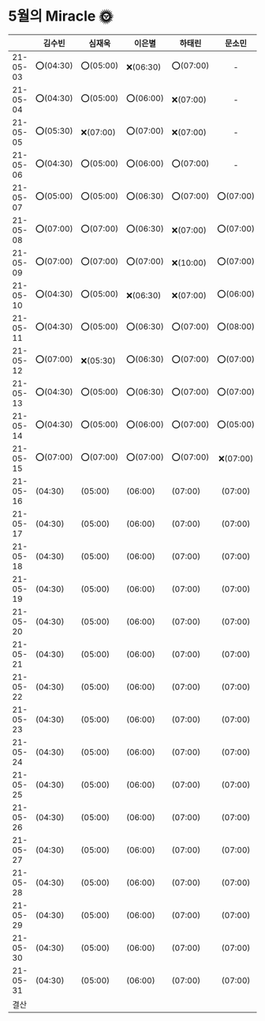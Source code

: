 # 5월의 Miracle 🌞

|          | 김수빈   | 심재욱   | 이은별   | 하태린   |  문소민  |  조혜윤  |  박미지  |
| -------- | -------- | -------- | -------- | -------- | :------: | :------: | :------: |
| 21-05-03 | ⭕(04:30) | ⭕(05:00) | ❌(06:30) | ⭕(07:00) |    -     |    -     |    -     |
| 21-05-04 | ⭕(04:30) | ⭕(05:00) | ⭕(06:00) | ❌(07:00) |    -     |    -     |    -     |
| 21-05-05 | ⭕(05:30) | ❌(07:00) | ⭕(07:00) | ❌(07:00) |    -     |    -     |    -     |
| 21-05-06 | ⭕(04:30) | ⭕(05:00) | ⭕(06:00) | ⭕(07:00) |    -     |    -     |    -     |
| 21-05-07 | ⭕(05:00) | ⭕(05:00) | ⭕(06:30) | ⭕(07:00) | ⭕(07:00) |    -     |    -     |
| 21-05-08 | ⭕(07:00) | ⭕(07:00) | ⭕(06:30) | ❌(07:00) | ⭕(07:00) |    -     |    -     |
| 21-05-09 | ⭕(07:00) | ⭕(07:00) | ⭕(07:00) | ❌(10:00) | ⭕(07:00) |    -     |    -     |
| 21-05-10 | ⭕(04:30) | ⭕(05:00) | ❌(06:30) | ❌(07:00) | ⭕(06:00) | ❌(06:00) | ⭕(07:00) |
| 21-05-11 | ⭕(04:30) | ⭕(05:00) | ⭕(06:30) | ⭕(07:00) | ⭕(08:00) | ⭕(06:00) | ⭕(07:00) |
| 21-05-12 | ⭕(07:00) | ❌(05:30) | ⭕(06:30) | ⭕(07:00) | ⭕(07:00) | ⭕(07:00) | ⭕(07:00) |
| 21-05-13 | ⭕(04:30) | ⭕(05:00) | ⭕(06:30) | ⭕(07:00) | ⭕(07:00) | ⭕(06:00) | ⭕(07:00) |
| 21-05-14 | ⭕(04:30) | ⭕(05:00) | ⭕(06:00) | ⭕(07:00) | ⭕(05:00) | ⭕(05:00) | ⭕(07:00) |
| 21-05-15 | ⭕(07:00) | ⭕(07:00) | ⭕(07:00) | ⭕(07:00) | ❌(07:00) | ⭕(07:00) | ⭕(07:00) |
| 21-05-16 | (04:30)  | (05:00)  | (06:00)  | (07:00)  | (07:00)  | (07:00)  | (07:00)  |
| 21-05-17 | (04:30)  | (05:00)  | (06:00)  | (07:00)  | (07:00)  | (07:00)  | (07:00)  |
| 21-05-18 | (04:30)  | (05:00)  | (06:00)  | (07:00)  | (07:00)  | (07:00)  | (07:00)  |
| 21-05-19 | (04:30)  | (05:00)  | (06:00)  | (07:00)  | (07:00)  | (07:00)  | (07:00)  |
| 21-05-20 | (04:30)  | (05:00)  | (06:00)  | (07:00)  | (07:00)  | (07:00)  | (07:00)  |
| 21-05-21 | (04:30)  | (05:00)  | (06:00)  | (07:00)  | (07:00)  | (07:00)  | (07:00)  |
| 21-05-22 | (04:30)  | (05:00)  | (06:00)  | (07:00)  | (07:00)  | (07:00)  | (07:00)  |
| 21-05-23 | (04:30)  | (05:00)  | (06:00)  | (07:00)  | (07:00)  | (07:00)  | (07:00)  |
| 21-05-24 | (04:30)  | (05:00)  | (06:00)  | (07:00)  | (07:00)  | (07:00)  | (07:00)  |
| 21-05-25 | (04:30)  | (05:00)  | (06:00)  | (07:00)  | (07:00)  | (07:00)  | (07:00)  |
| 21-05-26 | (04:30)  | (05:00)  | (06:00)  | (07:00)  | (07:00)  | (07:00)  | (07:00)  |
| 21-05-27 | (04:30)  | (05:00)  | (06:00)  | (07:00)  | (07:00)  | (07:00)  | (07:00)  |
| 21-05-28 | (04:30)  | (05:00)  | (06:00)  | (07:00)  | (07:00)  | (07:00)  | (07:00)  |
| 21-05-29 | (04:30)  | (05:00)  | (06:00)  | (07:00)  | (07:00)  | (07:00)  | (07:00)  |
| 21-05-30 | (04:30)  | (05:00)  | (06:00)  | (07:00)  | (07:00)  | (07:00)  | (07:00)  |
| 21-05-31 | (04:30)  | (05:00)  | (06:00)  | (07:00)  | (07:00)  | (07:00)  | (07:00)  |
| 결산     |          |          |          |          |          |          |          |

